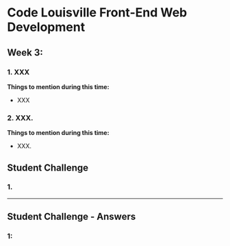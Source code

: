 # Code Louisville Front-End Web Development

## Week 3: ###

### 1. XXX ###

**Things to mention during this time:**

  * XXX

### 2. XXX. ### 

**Things to mention during this time:**

  * XXX.  



## Student Challenge ##

### 1.   ### 




----




## Student Challenge - Answers ##

### 1:  ### 


